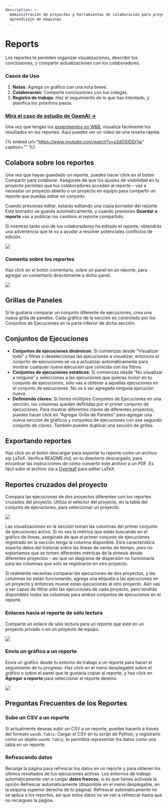 ```yaml
---
description: >-
  Administración de proyectos y herramientas de colaboración para proyectos de
  aprendizaje de máquinas
---
```


# Reports

Los reportes te permiten organizar visualizaciones, describir tus conclusiones, y compartir actualizaciones con los colaboradores.

### Casos de Uso

1. **Notas**: Agrega un gráfico con una nota breve.
2. **Colaboración**: Comparte conclusiones con tus colegas.
3. **Registro de trabajo**: Haz el seguimiento de lo que has intentado, y planifica los próximos pasos.

### [Mira el caso de estudio de OpenAI →](https://bit.ly/wandb-learning-dexterity)

Una vez que tengas los [experimentos en W&B](https://docs.wandb.ai/quickstart), visualiza fácilmente los resultados en los reportes. Aquí puedes ver un video de una reseña rápida.

{% embed url="https://www.youtube.com/watch?v=o2dOSIDDr1w" caption="" %}

## Colabora sobre los reportes

Una vez que hayas guardado un reporte, puedes hacer click en el botón Compartir para colaborar. Asegúrate de que los ajustes de visibilidad en tu proyecto permitan que tus colaboradores accedan al reporte – vas a necesitar un proyecto abierto o un proyecto en equipo para compartir un reporte que puedas editar en conjunto.

Cuando presionas editar, estarás editando una copia borrador del reporte. Este borrador se guarda automáticamente, y cuando presiones **Guardar a reporte** vas a publicar los cambios al reporte compartido.

Si mientras tanto uno de tus colaboradores ha editado el reporte, obtendrás una advertencia que te va a ayudar a resolver potenciales conflictos de edición.

![](.gitbook/assets/collaborative-reports.gif)



### Comenta sobre los reportes

Haz click en el botón comentario, sobre un panel en un reporte, para agregar un comentario directamente a dicho panel.

![](.gitbook/assets/demo-comment-on-panels-in-reports.gif)

## Grillas de Paneles

Si te gustaría comparar un conjunto diferente de ejecuciones, crea una nueva grilla de paneles. Cada gráfico de la sección es controlado por los Conjuntos de Ejecuciones en la parte inferior de dicha sección.

## Conjuntos de Ejecuciones

* **Conjuntos de ejecuciones dinámicos**: Si comienzas desde “Visualizar todo” y filtras o deseleccionas las ejecuciones a visualizar, entonces el conjunto de ejecuciones se va a actualizar automáticamente para mostrar cualquier nueva ejecución que coincida con los filtros.
* **Conjuntos de ejecuciones estáticos:** Si comienzas desde “No visualizar a ninguna” y seleccionas a las ejecuciones que quieras incluir en tu conjunto de ejecuciones, sólo vas a obtener a aquellas ejecuciones en el conjunto de ejecuciones. No va a ser agregada ninguna ejecución nueva.
* **Definiendo claves:** Si tienes múltiples Conjuntos de Ejecuciones en una sección, las columnas quedan definidas por el primer conjunto de ejecuciones. Para mostrar diferentes claves de diferentes proyectos, puedes hacer click en “Agregar Grilla de Paneles” para agregar una nueva sección de gráficos y conjuntos de ejecuciones con ese segundo conjunto de claves. También puedes duplicar una sección de grillas.

## Exportando reportes

 Haz click en el botón descargar para exportar tu reporte como un archivo zip LaTeX. Verifica README.md, en tu directorio descargado, para encontrar las instrucciones de cómo convertir este archivo a un PDF. Es fácil subir el archivo zip a [Overleaf](https://www.overleaf.com/) para editar LaTeX.

## Reportes cruzados del proyecto

Compara las ejecuciones de dos proyectos diferentes con los reportes cruzados del proyecto. Utiliza el selector del proyecto, en la tabla del conjunto de ejecuciones, para seleccionar un proyecto.

![](.gitbook/assets/how-to-pick-a-different-project-to-draw-runs-from.gif)

Las visualizaciones en la sección toman las columnas del primer conjunto de ejecuciones activo. Si no ves la métrica que estás buscando en el gráfico de líneas, asegúrate de que el primer conjunto de ejecuciones registrado en la sección tenga la columna disponible. Esta característica soporta datos del historial sobre las líneas de series de tiempo, pero no soportamos que se tomen diferentes métricas de la síntesis desde diferentes proyectos – así que un diagrama de dispersión no funcionaría para las columnas que solo se registraron en otro proyecto.

Si realmente necesitas comparar las ejecuciones de dos proyectos, y las columnas no están funcionando, agrega una etiqueta a las ejecuciones en un proyecto y entonces mueve estas ejecuciones al otro proyecto. Aún vas a ser capaz de filtrar sólo las ejecuciones de cada proyecto, pero tendrás disponibles todas las columnas para ambos conjuntos de ejecuciones en el reporte.

### Enlaces hacia el reporte de sólo lectura

Comparte un enlace de sólo lectura para un reporte que esté en un proyecto privado o en un proyecto de equipo.

![](.gitbook/assets/share-view-only-link.gif)

### Envía un gráfico a un reporte

Envía un gráfico desde tu entorno de trabajo a un reporte para hacer el seguimiento de tu progreso. Haz click en el menú desplegable sobre el gráfico o sobre el panel que te gustaría copiar al reporte, y haz click en **Agregar a reporte** para seleccionar el reporte destino.

![](.gitbook/assets/demo-export-to-existing-report%20%281%29%20%282%29%20%283%29%20%283%29%20%283%29%20%283%29%20%284%29%20%284%29%20%285%29%20%281%29%20%281%29%20%281%29%20%281%29%20%282%29.gif)

## Preguntas Frecuentes de los Reportes

### Sube un CSV a un reporte

 Si actualmente deseas subir un CSV a un reporte, puedes hacerlo a través del formato `wandb.Table`. Cargar el CSV en tu script de Python, y registrarlo como un objeto `wandb.Table`, te permitirá representar los datos como una tabla en un reporte.

### Refrescando datos

Recarga la página para refrescar los datos en un reporte y para obtener los últimos resultados de tus ejecuciones activas. Los entornos de trabajo automáticamente van a cargar **datos frescos**, si es que tienes activada la opción Refrescar automáticamente \(disponible en el menú desplegable, en la esquina superior derecha de tu página\). Refrescar automáticamente no se aplica a los reportes, así que estos datos no se van a refrescar hasta que no recargues la página.

